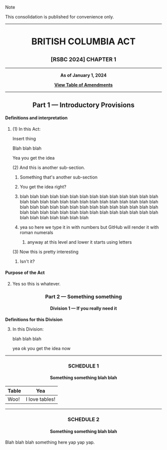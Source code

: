 > [!note]
> This consolidation is published for convenience only.

<div align="center">

<hr/>

<h1>BRITISH COLUMBIA ACT</h1>

<h2><small>[RSBC 2024] CHAPTER 1</small></h2>

<hr/>

**As of January 1, 2024**

[**View Table of Amendments**](./README.md)

<hr/>

</div>

<div align="center">
<h2>Part 1 — Introductory Provisions</h2>
</div>

#### Definitions and interpretation

1. (1) In this Act:

   Insert thing

   Blah blah blah

   Yea you get the idea

   (2) And this is another sub-section.

   1. Something that's another sub-section

   2. You get the idea right?

   3. blah blah blah blah blah blah blah blah blah blah blah blah blah blah blah blah blah blah blah blah blah blah blah blah blah blah blah blah blah blah blah blah blah blah blah blah blah blah blah blah blah blah blah blah blah blah blah blah blah blah blah blah blah blah blah blah blah blah blah blah blah blah blah

   4. yea so here we type it in with numbers but GitHub will render it with roman numerals
      1. anyway at this level and lower it starts using letters

   (3) Now this is pretty interesting

   1. Isn't it?

#### Purpose of the Act

2. Yes so this is whatever.

<div align="center">
<h3>Part 2 — Something something</h2>
<h4>Division 1 — If you really need it</h4>
</div>

**Definitions for this Division**

3. In this Division:

   blah blah blah

   yea ok you get the idea now

<hr/>
<div align="center">

<h3>SCHEDULE 1</h2>
<h4>Something something blah blah</h4>

| Table | Yea            |
| ----- | -------------- |
| Woo!  | I love tables! |

</div>

<hr/>
<div align="center">

<h3>SCHEDULE 2</h2>
<h4>Something something blah blah</h4>

</div>

Blah blah blah something here yap yap yap.
